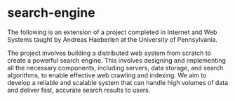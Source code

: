 # search-engine

The following is an extension of a project completed in Internet and Web Systems taught by Andreas Haeberlen at the University of Pennsylvania.

The project involves building a distributed web system from scratch to create a powerful search engine. This involves designing and implementing all the necessary components, including servers, data storage, and search algorithms, to enable effective web crawling and indexing. We aim to develop a reliable and scalable system that can handle high volumes of data and deliver fast, accurate search results to users.
